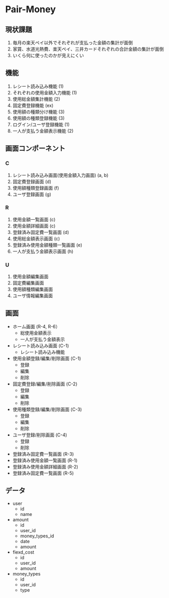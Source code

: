 # Pair-Money

## 現状課題

1. 毎月の楽天ペイ以外でそれぞれが支払った金額の集計が面倒
2. 家賃、水道光熱費、楽天ペイ、三井カードそれぞれの合計金額の集計が面倒
3. いくら何に使ったのかが見えにくい

## 機能

1. レシート読み込み機能 (1)
2. それぞれの使用金額入力機能 (1)
3. 使用総金額集計機能 (2)
4. 固定費登録機能 (ex)
5. 使用額の種類分け機能 (3)
6. 使用額の種類登録機能 (3)
7. ログイン/ユーザ登録機能 (1)
8. 一人が支払う金額表示機能 (2)

## 画面コンポーネント

### C

1. レシート読み込み画面(使用金額入力画面) (a, b)
2. 固定費登録画面 (d)
3. 使用額種類登録画面 (f)
4. ユーザ登録画面 (g)

### R

1. 使用金額一覧画面 (c)
2. 使用金額詳細画面 (c)
3. 登録済み固定費一覧画面 (d)
4. 使用総金額表示画面 (c)
5. 登録済み使用金額種類一覧画面 (e)
6. 一人が支払う金額表示画面 (h)

### U

1. 使用金額編集画面
2. 固定費編集画面
3. 使用額種類編集画面
4. ユーザ情報編集画面

## 画面

- ホーム画面 (R-4, R-6）
  - 総使用金額表示
  - 一人が支払う金額表示
- レシート読み込み画面 (C-1)
  - レシート読み込み機能
- 使用金額登録/編集/削除画面 (C-1)
  - 登録
  - 編集
  - 削除
- 固定費登録/編集/削除画面 (C-2)
  - 登録
  - 編集
  - 削除
- 使用種類登録/編集/削除画面 (C-3)
  - 登録
  - 編集
  - 削除
- ユーザ登録/削除画面 (C-4)
  - 登録
  - 削除
- 登録済み固定費一覧画面 (R-3)
- 登録済み使用金額一覧画面 (R-1)
- 登録済み使用金額詳細画面 (R-2)
- 登録済み固定費一覧画面 (R-5)

## データ

- user
  - id
  - name
- amount
  - id
  - user_id
  - money_types_id
  - date
  - amount
- fiexd_cost
  - id
  - user_id
  - amount
- money_types
  - id
  - user_id
  - type
